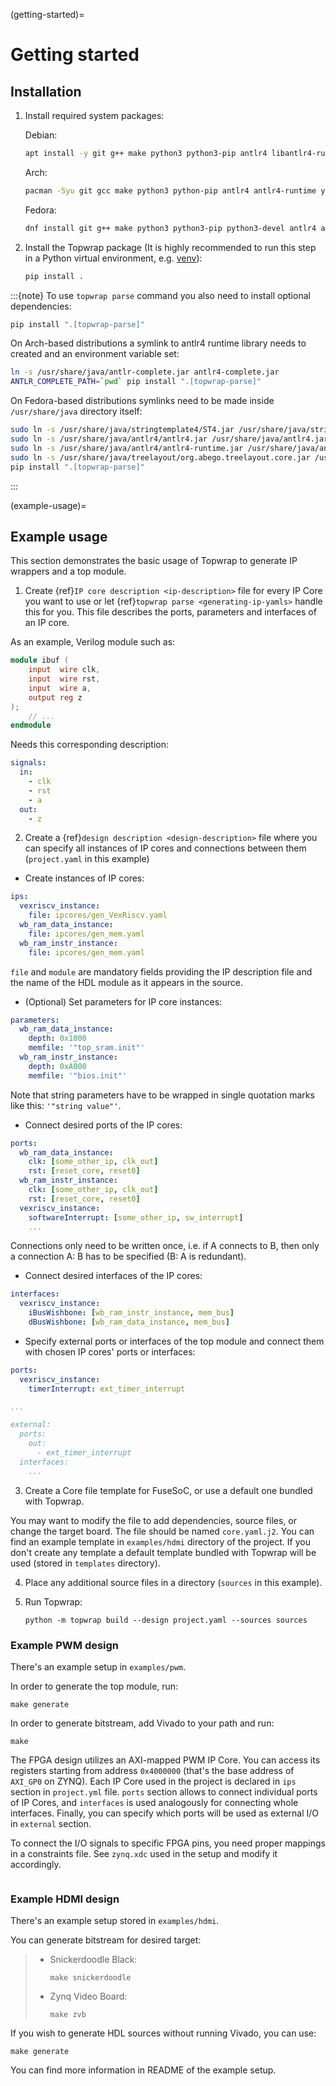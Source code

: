(getting-started)=

# Getting started

## Installation

1. Install required system packages:

    Debian:
    ```bash
    apt install -y git g++ make python3 python3-pip antlr4 libantlr4-runtime-dev yosys npm
    ```

    Arch:
    ```bash
    pacman -Syu git gcc make python3 python-pip antlr4 antlr4-runtime yosys npm
    ```

    Fedora:
    ```bash
    dnf install git g++ make python3 python3-pip python3-devel antlr4 antlr4-cpp-runtime-devel yosys npm
    ```

2. Install the Topwrap package (It is highly recommended to run this step in a Python virtual environment, e.g. [venv](https://docs.python.org/3/library/venv.html)):

    ```bash
    pip install .
    ```

:::{note}
To use `topwrap parse` command you also need to install optional dependencies:
```bash
pip install ".[topwrap-parse]"
```
On Arch-based distributions a symlink to antlr4 runtime library needs to created and an environment variable set:
```bash
ln -s /usr/share/java/antlr-complete.jar antlr4-complete.jar
ANTLR_COMPLETE_PATH=`pwd` pip install ".[topwrap-parse]"
```
On Fedora-based distributions symlinks need to be made inside `/usr/share/java` directory itself:
```bash
sudo ln -s /usr/share/java/stringtemplate4/ST4.jar /usr/share/java/stringtemplate4.jar
sudo ln -s /usr/share/java/antlr4/antlr4.jar /usr/share/java/antlr4.jar
sudo ln -s /usr/share/java/antlr4/antlr4-runtime.jar /usr/share/java/antlr4-runtime.jar
sudo ln -s /usr/share/java/treelayout/org.abego.treelayout.core.jar /usr/share/java/treelayout.jar
pip install ".[topwrap-parse]"
```
:::

(example-usage)=

## Example usage

This section demonstrates the basic usage of Topwrap to generate IP wrappers and a top module.

1. Create {ref}`IP core description <ip-description>` file for every IP Core you want to use or let {ref}`topwrap parse <generating-ip-yamls>` handle this for you. This file describes the ports, parameters and interfaces of an IP core.

As an example, Verilog module such as:

```verilog
module ibuf (
    input  wire clk,
    input  wire rst,
    input  wire a,
    output reg z
);
    // ...
endmodule
```

Needs this corresponding description:

```yaml
signals:
  in:
    - clk
    - rst
    - a
  out:
    - z
```

2. Create a {ref}`design description <design-description>` file where you can specify all instances of IP cores and connections between them (`project.yaml` in this example)

- Create instances of IP cores:

```yaml
ips:
  vexriscv_instance:
    file: ipcores/gen_VexRiscv.yaml
  wb_ram_data_instance:
    file: ipcores/gen_mem.yaml
  wb_ram_instr_instance:
    file: ipcores/gen_mem.yaml

```

`file` and `module` are mandatory fields providing the IP description file and the name of the HDL module as it appears in the source.

- (Optional) Set parameters for IP core instances:

```yaml
parameters:
  wb_ram_data_instance:
    depth: 0x1000
    memfile: '"top_sram.init"'
  wb_ram_instr_instance:
    depth: 0xA000
    memfile: '"bios.init"'
```

Note that string parameters have to be wrapped in single quotation marks like this: `'"string value"'`.

- Connect desired ports of the IP cores:

```yaml
ports:
  wb_ram_data_instance:
    clk: [some_other_ip, clk_out]
    rst: [reset_core, reset0]
  wb_ram_instr_instance:
    clk: [some_other_ip, clk_out]
    rst: [reset_core, reset0]
  vexriscv_instance:
    softwareInterrupt: [some_other_ip, sw_interrupt]
    ...
```

Connections only need to be written once, i.e. if A connects to B, then only a connection A: B has to be specified (B: A is redundant).

- Connect desired interfaces of the IP cores:

```yaml
interfaces:
  vexriscv_instance:
    iBusWishbone: [wb_ram_instr_instance, mem_bus]
    dBusWishbone: [wb_ram_data_instance, mem_bus]
```

- Specify external ports or interfaces of the top module and connect them with chosen IP cores' ports or interfaces:

```yaml
ports:
  vexriscv_instance:
    timerInterrupt: ext_timer_interrupt

...

external:
  ports:
    out:
      - ext_timer_interrupt
  interfaces:
    ...
```

3. Create a Core file template for FuseSoC, or use a default one bundled with Topwrap.

You may want to modify the file to add dependencies, source files, or change the target board.
The file should be named `core.yaml.j2`. You can find an example template in `examples/hdmi` directory of the project.
If you don't create any template a default template bundled with Topwrap will be used (stored in `templates` directory).

4. Place any additional source files in a directory (`sources` in this example).

5. Run Topwrap:

   ```
   python -m topwrap build --design project.yaml --sources sources
   ```

### Example PWM design

There's an example setup in `examples/pwm`.

In order to generate the top module, run:

```
make generate
```

In order to generate bitstream, add Vivado to your path and run:

```
make
```

The FPGA design utilizes an AXI-mapped PWM IP Core.
You can access its registers starting from address `0x4000000` (that's the base address of `AXI_GP0` on ZYNQ).
Each IP Core used in the project is declared in `ips` section in `project.yml` file.
`ports` section allows to connect individual ports of IP Cores, and `interfaces` is used analogously for connecting whole interfaces.
Finally, you can specify which ports will be used as external I/O in `external` section.

To connect the I/O signals to specific FPGA pins, you need proper mappings in a constraints file. See `zynq.xdc` used in the setup and modify it accordingly.

```{image} img/pwm.png
```

### Example HDMI design

There's an example setup stored in `examples/hdmi`.

You can generate bitstream for desired target:

> - Snickerdoodle Black:
>
>   ```
>   make snickerdoodle
>   ```
>
> - Zynq Video Board:
>
>   ```
>   make zvb
>   ```

If you wish to generate HDL sources without running Vivado, you can use:

```
make generate
```

You can find more information in README of the example setup.
